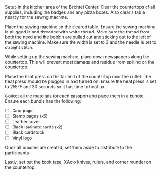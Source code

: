 Setup in the kitchen area of the Bechtel Center. Clear the countertops of all supplies, including the badges and
any pizza boxes. Also clear a table nearby for the sewing machine.

Place the sewing machine on the cleared table. Ensure the sewing machine is plugged in and threaded with white thread.
Make sure the thread from both the need and the bobbin are pulled out and sticking out to the left of the sewing machine.
Make sure the width is set to 3 and the needle is set to straight stitch.

While setting up the sewing machine, place down newspapers along the countertop. This will prevent most damage and
residue from spilling on the countertop.

Place the heat press on the far end of the countertop near the outlet. The heat press should be plugged in and turned on.
Ensure the heat press is set to 255°F and 30 seconds so it has time to heat up.

Collect all the materials for each passport and place them in a bundle. Ensure each bundle has the following:

- [ ] Data page
- [ ] Stamp pages (x6)
- [ ] Leather cover
- [ ] Black laminate cards (x2)
- [ ] Black cardstock
- [ ] Vinyl logo

Once all bundles are created, set them aside to distribute to the participants.

Lastly, set out the book tape, XActo knives, rulers, and corner rounder on the countertop.
